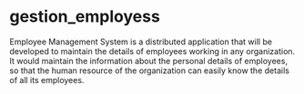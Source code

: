 # gestion_employess
Employee Management System is a distributed application that will be developed to maintain the details of employees working in any organization. It would maintain the information about the personal details of employees, so that the human resource of the organization can easily know the details of all its employees.

